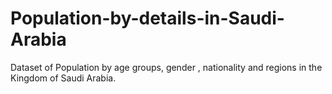 # Population-by-details-in-Saudi-Arabia
Dataset of Population by age groups, gender , nationality and regions in the Kingdom of Saudi Arabia.
